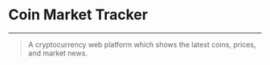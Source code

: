 # Coin Market Tracker
---
> A cryptocurrency web platform which shows the latest coins, prices, and market news.
